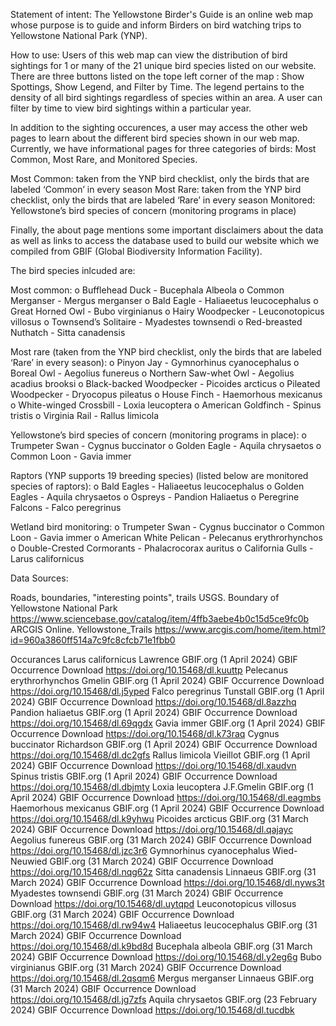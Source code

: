 Statement of intent: 
The Yellowstone Birder's Guide is an online web map whose purpose is to guide and inform Birders on bird watching trips to Yellowstone National Park (YNP).


How to use:
Users of this web map can view the distribution of bird sightings for 1 or many of the 21 unique bird species listed on our website. There are three buttons listed on the tope left corner of the map : Show Spottings, Show Legend, and Filter by Time.
The legend pertains to the density of all bird sightings regardless of species within an area. A user can filter by time to view bird sightings within a particular year.

In addition to the sighting occurences, a user may access the other web pages to learn about the different bird species shown in our web map. Currently, we have informational pages for three categories of birds: Most Common, Most Rare, and Monitored Species.

Most Common: taken from the YNP bird checklist, only the birds that are labeled ‘Common’ in every season
Most Rare: taken from the YNP bird checklist, only the birds that are labeled ‘Rare’ in every season
Monitored: Yellowstone’s bird species of concern (monitoring programs in place)

Finally, the about page mentions some important disclaimers about the data as well as links to access the database used to build our website which we compiled from GBIF (Global Biodiversity Information Facility).

The bird species inlcuded are:

Most common:
o   Bufflehead Duck - Bucephala Albeola
o   Common Merganser - Mergus merganser
o   Bald Eagle - Haliaeetus leucocephalus
o   Great Horned Owl - Bubo virginianus
o   Hairy Woodpecker - Leuconotopicus villosus
o   Townsend’s Solitaire - Myadestes townsendi
o   Red-breasted Nuthatch - Sitta canadensis

Most rare (taken from the YNP bird checklist, only the birds that are labeled ‘Rare’ in every season):
o   Pinyon Jay - Gymnorhinus cyanocephalus
o   Boreal Owl - Aegolius funereus
o   Northern Saw-whet Owl - Aegolius acadius brooksi
o   Black-backed Woodpecker - Picoides arcticus
o   Pileated Woodpecker - Dryocopus pileatus
o   House Finch - Haemorhous mexicanus
o   White-winged Crossbill - Loxia leucoptera
o   American Goldfinch - Spinus tristis
o   Virginia Rail - Rallus limicola

Yellowstone’s bird species of concern (monitoring programs in place):
o   Trumpeter Swan - Cygnus buccinator
o   Golden Eagle - Aquila chrysaetos
o   Common Loon - Gavia immer

Raptors (YNP supports 19 breeding species) (listed below are monitored species of raptors):
o   Bald Eagles - Haliaeetus leucocephalus
o   Golden Eagles - Aquila chrysaetos
o   Ospreys - Pandion Haliaetus
o   Peregrine Falcons - Falco peregrinus

Wetland bird monitoring:
o   Trumpeter Swan - Cygnus buccinator
o   Common Loon - Gavia immer
o   American White Pelican - Pelecanus erythrorhynchos
o   Double-Crested Cormorants - Phalacrocorax auritus
o   California Gulls - Larus californicus



Data Sources:

Roads, boundaries, "interesting points", trails
USGS. Boundary of Yellowstone National Park
https://www.sciencebase.gov/catalog/item/4ffb3aebe4b0c15d5ce9fc0b
ARCGIS Online. Yellowstone_Trails
https://www.arcgis.com/home/item.html?id=960a3860ff514a7c9fc8cfcb71e1fbb0

Occurances
Larus californicus Lawrence
GBIF.org (1 April 2024) GBIF Occurrence Download https://doi.org/10.15468/dl.kuuttp
Pelecanus erythrorhynchos Gmelin
GBIF.org (1 April 2024) GBIF Occurrence Download https://doi.org/10.15468/dl.j5yped
Falco peregrinus Tunstall
GBIF.org (1 April 2024) GBIF Occurrence Download https://doi.org/10.15468/dl.8azzhq
Pandion haliaetus
GBIF.org (1 April 2024) GBIF Occurrence Download https://doi.org/10.15468/dl.69qgdx
Gavia immer
GBIF.org (1 April 2024) GBIF Occurrence Download https://doi.org/10.15468/dl.k73raq
Cygnus buccinator Richardson
GBIF.org (1 April 2024) GBIF Occurrence Download https://doi.org/10.15468/dl.dc2gfs
Rallus limicola Vieillot
GBIF.org (1 April 2024) GBIF Occurrence Download https://doi.org/10.15468/dl.xaudvn
Spinus tristis
GBIF.org (1 April 2024) GBIF Occurrence Download https://doi.org/10.15468/dl.dbjmty
Loxia leucoptera J.F.Gmelin
GBIF.org (1 April 2024) GBIF Occurrence Download https://doi.org/10.15468/dl.eagmbs
Haemorhous mexicanus
GBIF.org (1 April 2024) GBIF Occurrence Download https://doi.org/10.15468/dl.k9yhwu
Picoides arcticus
GBIF.org (31 March 2024) GBIF Occurrence Download https://doi.org/10.15468/dl.qajayc
Aegolius funereus
GBIF.org (31 March 2024) GBIF Occurrence Download https://doi.org/10.15468/dl.jzc3r6
Gymnorhinus cyanocephalus Wied-Neuwied
GBIF.org (31 March 2024) GBIF Occurrence Download https://doi.org/10.15468/dl.nqg62z
Sitta canadensis Linnaeus
GBIF.org (31 March 2024) GBIF Occurrence Download https://doi.org/10.15468/dl.nyws3t
Myadestes townsendi
GBIF.org (31 March 2024) GBIF Occurrence Download https://doi.org/10.15468/dl.uytqpd
Leuconotopicus villosus
GBIF.org (31 March 2024) GBIF Occurrence Download https://doi.org/10.15468/dl.rw94w4
Haliaeetus leucocephalus
GBIF.org (31 March 2024) GBIF Occurrence Download https://doi.org/10.15468/dl.k9bd8d
Bucephala albeola
GBIF.org (31 March 2024) GBIF Occurrence Download https://doi.org/10.15468/dl.y2eg6g
Bubo virginianus
GBIF.org (31 March 2024) GBIF Occurrence Download https://doi.org/10.15468/dl.2qsqm6
Mergus merganser Linnaeus
GBIF.org (31 March 2024) GBIF Occurrence Download https://doi.org/10.15468/dl.jg7zfs
Aquila chrysaetos
GBIF.org (23 February 2024) GBIF Occurrence Download https://doi.org/10.15468/dl.tucdbk
